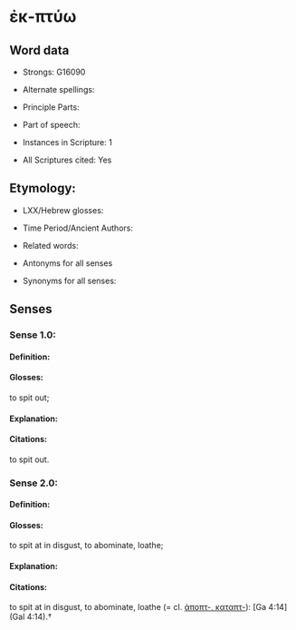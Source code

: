 # ἐκ-πτύω 

<!-- Status: S2=NeedsEdits -->
<!-- Lexica used for edits:   -->

## Word data

* Strongs: G16090

* Alternate spellings:



* Principle Parts: 


* Part of speech: 


* Instances in Scripture: 1

* All Scriptures cited: Yes

## Etymology: 


* LXX/Hebrew glosses: 


* Time Period/Ancient Authors: 


* Related words: 

* Antonyms for all senses

* Synonyms for all senses: 


## Senses 


### Sense  1.0: 

#### Definition: 

#### Glosses: 

to spit out; 

#### Explanation: 


#### Citations: 

to spit out. 

### Sense  2.0: 

#### Definition: 

#### Glosses: 

to spit at in disgust, to abominate, loathe; 

#### Explanation: 


#### Citations: 

to spit at in disgust, to abominate, loathe (= cl. [ἀποπτ-, καταπτ-]()): [Ga 4:14](Gal 4:14).†
